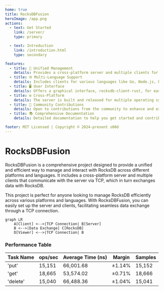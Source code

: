 ```yaml
---
home: true
title: RocksDBFusion
heroImage: /app.png
actions:
  - text: Get Started
    link: /server/
    type: primary

  - text: Introduction
    link: /introduction.html
    type: secondary

features:
  - title: 💼 Unified Management
    details: Provides a cross-platform server and multiple clients for efficient interaction with RocksDB across different platforms.
  - title: 🌐 Multi-Language Support
    details: Includes clients for various languages like Go, Node.js, PHP, Python, and Rust, ensuring wide usability.
  - title: 🖥️ User Interface
    details: Offers a graphical interface, rocksdb-client-rust, for easy interaction with the server.
  - title: ⚙️ Cross-Platform
    details: The server is built and released for multiple operating systems, making it versatile.
  - title: 🤝 Community Contributions
    details: Open to contributions from the community to enhance and extend functionality.
  - title: 📚 Comprehensive Documentation
    details: Detailed documentation to help you get started and contribute effectively.

footer: MIT Licensed | Copyright © 2024-present s00d
---
```


# RocksDBFusion

RocksDBFusion is a comprehensive project designed to provide a unified and efficient way to manage and interact with RocksDB across different platforms and languages. It includes a cross-platform server and multiple clients that communicate with the server via TCP, which in turn exchanges data with RocksDB.

This project is perfect for anyone looking to manage RocksDB efficiently across various platforms and languages. With RocksDBFusion, you can easily set up the server and clients, facilitating seamless data exchange through a TCP connection.

```mermaid
graph LR
    A[Client] <-->|TCP Connection| B[Server]
    B <-->|Data Exchange| C[RocksDB]
    D[Viewer] <-->|TCP Connection| B
```


### Performance Table

| Task Name | ops/sec | Average Time (ns) | Margin   | Samples |
|-----------|---------|-------------------|----------|---------|
| 'put'     | 15,151  | 66,001.68         | ±1.14%   | 15,152  |
| 'get'     | 18,665  | 53,574.02         | ±0.71%   | 18,666  |
| 'delete'  | 15,040  | 66,488.36         | ±1.04%   | 15,041  |
